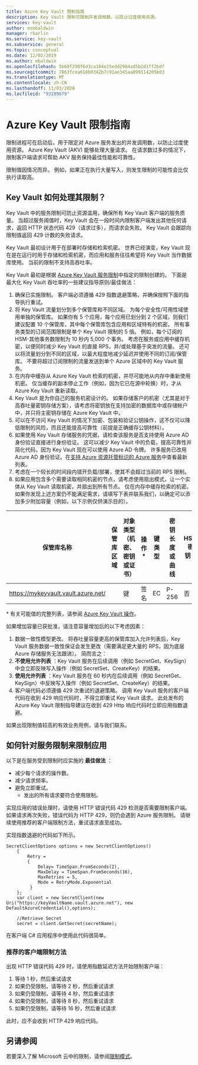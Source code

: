 ```yaml
---
title: Azure Key Vault 限制指南
description: Key Vault 限制可限制并发调用数，以防止过度使用资源。
services: key-vault
author: msmbaldwin
manager: rkarlin
ms.service: key-vault
ms.subservice: general
ms.topic: conceptual
ms.date: 12/02/2019
ms.author: mbaldwin
ms.openlocfilehash: 5b60f290f6d3ca184e25edd2984ad5b2d1ff2bdf
ms.sourcegitcommit: 7863fcea618b0342b7c91ae345aa099114205b03
ms.translationtype: MT
ms.contentlocale: zh-CN
ms.lasthandoff: 11/03/2020
ms.locfileid: "93289679"
---
```

# <a name="azure-key-vault-throttling-guidance"></a>Azure Key Vault 限制指南

限制进程可在启动后，用于限定对 Azure 服务发出的并发调用数，以防止过度使用资源。 Azure Key Vault (AKV) 能够处理大量请求。 在请求数过多的情况下，限制客户端请求可帮助 AKV 服务保持最佳性能和可靠性。

限制值因情况而异。 例如，如果正在执行大量写入，则发生限制的可能性会比仅执行读取高。

## <a name="how-does-key-vault-handle-its-limits"></a>Key Vault 如何处理其限制？

Key Vault 中的服务限制可防止资源滥用，确保所有 Key Vault 客户端的服务质量。 当超过服务阈值时，Key Vault 会在一段时间内限制客户端发出其他任何请求，返回 HTTP 状态代码 429（请求过多），而请求会失败。 Key Vault 会跟踪向限制值返回 429 计数的失败请求。 

Key Vault 最初设计用于在部署时存储和检索机密。  世界已经演变，Key Vault 现在是在运行时用于存储和检索机密，而应用和服务往往希望将 Key Vault 当作数据库使用。  当前的限制不支持高吞吐率。

Key Vault 最初是根据 [Azure Key Vault 服务限制](service-limits.md)中指定的限制创建的。  下面是最大化 Key Vault 吞吐率的一些建议指导原则/最佳做法：
1. 确保已实施限制。  客户端必须遵循 429 指数退避策略，并确保按照下面的指导执行重试。
1. 将 Key Vault 流量划分到多个保管库和不同区域。   为每个安全性/可用性域使用单独的保管库。   如果你有 5 个应用，每个应用已划分到 2 个区域，则我们建议配置 10 个保管库，其中每个保管库包含应用和区域特有的机密。  所有事务类型的订阅范围限制是单个 Key Vault 限制的 5 倍。 例如，每个订阅的 HSM-其他事务数限制为 10 秒内 5,000 个事务。 考虑在服务或应用中缓存机密，以便同时减少 Key Vault 的直接 RPS，并/或处理基于突发的流量。  还可以将流量划分到不同的区域，以最大程度地减少延迟并使用不同的订阅/保管库。  不要将超过订阅限制的流量发送到单个 Azure 区域中的 Key Vault 服务。
1. 在内存中缓存从 Azure Key Vault 检索的机密，并尽可能地从内存中重新使用机密。  仅当缓存的副本停止工作（例如，因为它已在源中轮换）时，才从 Azure Key Vault 重新读取。 
1. Key Vault 是为你自己的服务机密设计的。   如果存储客户的机密（尤其是对于高吞吐量密钥存储方案），请考虑将密钥放在支持加密的数据库中或存储帐户中，并只将主密钥存储在 Azure Key Vault 中。
1. 可以在不访问 Key Vault 的情况下加密、包装和验证公钥操作，这不仅可以降低限制的风险，而且还能提高可靠性（前提是正确缓存公钥材料）。
1. 如果使用 Key Vault 存储服务的凭据，请检查该服务是否支持使用 Azure AD 身份验证直接进行身份验证。 这可以减少 Key Vault 中的负载，提高可靠性并简化代码，因为 Key Vault 现在可以使用 Azure AD 令牌。  许多服务已改用 Azure AD 身份验证。在[支持 Azure 资源托管标识的 Azure 服务](../../active-directory/managed-identities-azure-resources/services-support-managed-identities.md#azure-services-that-support-managed-identities-for-azure-resources)中查看最新列表。
1. 考虑在一个较长的时间段内错开负载/部署，使其不会超过当前的 RPS 限制。
1. 如果应用包含多个需要读取相同机密的节点，请考虑使用扇出模式，让一个实体从 Key Vault 读取机密，并扇出到所有节点。   仅在内存中缓存检索的机密。
如果你发现上述方案仍不能满足需求，请填写下表并联系我们，以确定可以添加多少附加容量（例如，以下示例仅供演示目的）。

| 保管库名称 | 保管库区域 | 对象类型（机密、密钥或证书） | 操作* | 键类型 | 密钥长度或曲线 | HSM 密钥？| 所需的稳定状态 RPS | 所需的峰值 RPS |
|--|--|--|--|--|--|--|--|--|
| https://mykeyvault.vault.azure.net/ | | 键 | 签名 | EC | P-256 | 否 | 200 | 1000 |

\* 有关可能值的完整列表，请参阅 [Azure Key Vault 操作](/rest/api/keyvault/key-operations)。

如果增加容量已获批准，请注意容量增加后的以下考虑因素：
1. 数据一致性模型更改。 将吞吐量容量更高的保管库加入允许列表后，Key Vault 服务数据一致性保证会发生更改（需要满足更大量的 RPS，因为底层 Azure 存储服务无法跟进）。  简而言之：
  1. **不使用允许列表** ：Key Vault 服务在后续调用（例如 SecretGet、KeySign）中会立即反映写入操作（例如 SecretSet、CreateKey）的结果。
  1. **使用允许列表** ：Key Vault 服务在 60 秒内在后续调用（例如 SecretGet、KeySign）中反映写入操作（例如 SecretSet、CreateKey）的结果。
1. 客户端代码必须遵循 429 次重试的退避策略。 调用 Key Vault 服务的客户端代码在收到 429 响应代码时，不得立即重试 Key Vault 请求。  此处发布的 Azure Key Vault 限制指导建议在收到 429 Http 响应代码时立即应用指数退避。

如果出现限制值较高的有效业务用例，请与我们联系。

## <a name="how-to-throttle-your-app-in-response-to-service-limits"></a>如何针对服务限制来限制应用

以下是在服务受到限制时应实施的 **最佳做法** ：
- 减少每个请求的操作数。
- 减少请求频率。
- 避免立即重试。 
    - 发出的所有请求要符合使用限制。

实现应用的错误处理时，请使用 HTTP 错误代码 429 检测是否需要限制客户端。 如果请求再次失败，错误代码为 HTTP 429，则仍会遇到 Azure 服务限制。 请继续使用推荐的客户端限制方法，重试请求直至成功。

实现指数退避的代码如下所示。 
```
SecretClientOptions options = new SecretClientOptions()
    {
        Retry =
        {
            Delay= TimeSpan.FromSeconds(2),
            MaxDelay = TimeSpan.FromSeconds(16),
            MaxRetries = 5,
            Mode = RetryMode.Exponential
         }
    };
    var client = new SecretClient(new Uri("https://keyVaultName.vault.azure.net"), new DefaultAzureCredential(),options);
                                 
    //Retrieve Secret
    secret = client.GetSecret(secretName);
```


在客户端 C# 应用程序中使用此代码很简单。 

### <a name="recommended-client-side-throttling-method"></a>推荐的客户端限制方法

出现 HTTP 错误代码 429 时，请使用指数延迟方法开始限制客户端：

1. 等待 1 秒，然后重试请求
2. 如果仍受限制，请等待 2 秒，然后重试请求
3. 如果仍受限制，请等待 4 秒，然后重试请求
4. 如果仍受限制，请等待 8 秒，然后重试请求
5. 如果仍受限制，请等待 16 秒，然后重试请求

此时，应不会收到 HTTP 429 响应代码。

## <a name="see-also"></a>另请参阅

若要深入了解 Microsoft 云中的限制，请参阅[限制模式](/azure/architecture/patterns/throttling)。
